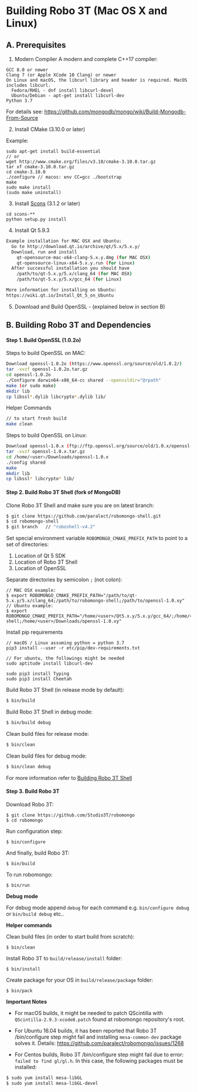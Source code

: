 Building Robo 3T (Mac OS X and Linux)  
==================

A. Prerequisites
-------------

1. Modern Compiler
A modern and complete C++17 compiler:  
```
GCC 8.0 or newer
Clang 7 (or Apple XCode 10 Clang) or newer
On Linux and macOS, the libcurl library and header is required. MacOS includes libcurl.
  Fedora/RHEL - dnf install libcurl-devel
  Ubuntu/Debian - apt-get install libcurl-dev
Python 3.7
```

For details see: https://github.com/mongodb/mongo/wiki/Build-Mongodb-From-Source  

2. Install CMake (3.10.0 or later) 

Example:  
```
sudo apt-get install build-essential
// or 
wget http://www.cmake.org/files/v3.10/cmake-3.10.0.tar.gz
tar xf cmake-3.10.0.tar.gz
cd cmake-3.10.0
./configure // macos: env CC=gcc ./bootstrap
make
sudo make install
(sudo make uninstall)
```

3. Install [Scons](http://scons.org/tag/releases.html) (3.1.2 or later) 

```
cd scons-**
python setup.py install
```
   
4. Install Qt 5.9.3

  ```sh
Example installation for MAC OSX and Ubuntu:
    Go to http://download.qt.io/archive/qt/5.x/5.x.y/
    Download, run and install 
      qt-opensource-mac-x64-clang-5.x.y.dmg (for MAC OSX) 
      qt-opensource-linux-x64-5.x.y.run (for Linux)
    After successful installation you should have 
      /path/to/qt-5.x.y/5.x/clang_64 (for MAC OSX)
      /path/to/qt-5.x.y/5.x/gcc_64 (for Linux)

More information for installing on Ubuntu:
https://wiki.qt.io/Install_Qt_5_on_Ubuntu
```

5. Download and Build OpenSSL - (explained below in section B) 

B. Building Robo 3T and Dependencies
-------------

#### Step 1. Build OpenSSL (1.0.2o)

Steps to build OpenSSL on MAC:

  ```sh
Download openssl-1.0.2o (https://www.openssl.org/source/old/1.0.2/)
tar -xvzf openssl-1.0.2o.tar.gz
cd openssl-1.0.2o
./Configure darwin64-x86_64-cc shared --openssldir="@rpath"
make (or sudo make)
mkdir lib
cp libssl*.dylib libcrypto*.dylib lib/
```
Helper Commands
  ```sh
// to start fresh build
make clean
```

Steps to build OpenSSL on Linux:

  ```sh
Download openssl-1.0.x (ftp://ftp.openssl.org/source/old/1.0.x/openssl-1.0.x.tar.gz)
tar -xvzf openssl-1.0.x.tar.gz
cd /home/<user>/Downloads/openssl-1.0.x
./config shared
make
mkdir lib
cp libssl* libcrypto* lib/
```

#### Step 2. Build Robo 3T Shell (fork of MongoDB)

Clone Robo 3T Shell and make sure you are on latest branch:

  ```sh
  $ git clone https://github.com/paralect/robomongo-shell.git
  $ cd robomongo-shell
  $ git branch   // "roboshell-v4.2"
  ```

Set special environment variable `ROBOMONGO_CMAKE_PREFIX_PATH` to point to a set of 
directories:

1. Location of Qt 5 SDK  
2. Location of Robo 3T Shell  
3. Location of OpenSSL  

Separate directories by semicolon `;` (not colon):

    // MAC OSX example:
    $ export ROBOMONGO_CMAKE_PREFIX_PATH="/path/to/qt-5.x.y/5.x/clang_64;/path/to/robomongo-shell;/path/to/openssl-1.0.xy"
    // Ubuntu example:
    $ export ROBOMONGO_CMAKE_PREFIX_PATH="/home/<user>/Qt5.x.y/5.x.y/gcc_64/;/home/<user>/robomongo-shell;/home/<user>/Downloads/openssl-1.0.xy"

Install pip requirements

```
// macOS / Linux assuming python = python 3.7
pip3 install --user -r etc/pip/dev-requirements.txt
```

```
// For ubuntu, the followings might be needed
sudo aptitude install libcurl-dev

sudo pip3 install Typing
sudo pip3 install Cheetah
```

Build Robo 3T Shell (in release mode by default):

  ```sh
  $ bin/build
  ```

Build Robo 3T Shell in debug mode:

  ```sh
  $ bin/build debug
  ```
  
Clean build files for release mode:
  ```sh
  $ bin/clean
  ```

Clean build files for debug mode:
  ```sh
  $ bin/clean debug
  ```
  
For more information refer to [Building Robo 3T Shell](BuildRobo3TShell.md) 

#### Step 3. Build Robo 3T

Download Robo 3T: 

    $ git clone https://github.com/Studio3T/robomongo
    $ cd robomongo

Run configuration step:
    
    $ bin/configure 
    
And finally, build Robo 3T:
    
    $ bin/build 

To run robomongo:

    $ bin/run
    

**Debug mode**

For debug mode append `debug` for each command
e.g. `bin/configure debug` or  `bin/build debug` etc..

**Helper commands**
    
Clean build files (in order to start build from scratch):

    $ bin/clean
    
Install Robo 3T to `build/release/install` folder:

    $ bin/install
    
Create package for your OS in `build/release/package` folder:

    $ bin/pack

**Important Notes**
- For macOS builds, it might be needed to patch QScintilla with `QScintilla-2.9.3-xcode8.patch` found at robomongo repository's root.

- For Ubuntu 16.04 builds, it has been reported that Robo 3T /bin/configure step might fail and installing `mesa-common-dev` package solves it. Details: https://github.com/paralect/robomongo/issues/1268 

- For Centos builds, Robo 3T /bin/configure step might fail due to error: `failed to find gl/gl.h`. In this case, the following packages must be installed:

```sh
$ sudo yum install mesa-libGL
$ sudo yum install mesa-libGL-devel
  ```

